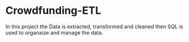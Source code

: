 # Crowdfunding-ETL

In this project the Data is extracted, transformed and cleaned then SQL is used to organaize and manage the data.

